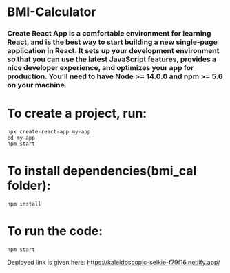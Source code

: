 # BMI-Calculator
### Create React App is a comfortable environment for learning React, and is the best way to start building a new single-page application in React. It sets up your development environment so that you can use the latest JavaScript features, provides a nice developer experience, and optimizes your app for production. You’ll need to have Node >= 14.0.0 and npm >= 5.6 on your machine. 
# To create a project, run:
    npx create-react-app my-app
    cd my-app
    npm start
# To install dependencies(bmi_cal folder):
    npm install 
    
# To run the code: 
    npm start
     
Deployed link is given here: https://kaleidoscopic-selkie-f79f16.netlify.app/     
    
    
    
